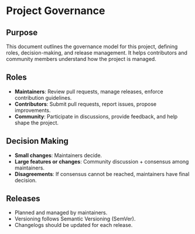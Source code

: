 # Project Governance

## Purpose
This document outlines the governance model for this project, defining roles, decision-making, and release management. It helps contributors and community members understand how the project is managed.

## Roles
- **Maintainers**: Review pull requests, manage releases, enforce contribution guidelines.
- **Contributors**: Submit pull requests, report issues, propose improvements.
- **Community**: Participate in discussions, provide feedback, and help shape the project.

## Decision Making
- **Small changes**: Maintainers decide.
- **Large features or changes**: Community discussion + consensus among maintainers.
- **Disagreements**: If consensus cannot be reached, maintainers have final decision.

## Releases
- Planned and managed by maintainers.
- Versioning follows Semantic Versioning (SemVer).
- Changelogs should be updated for each release.
